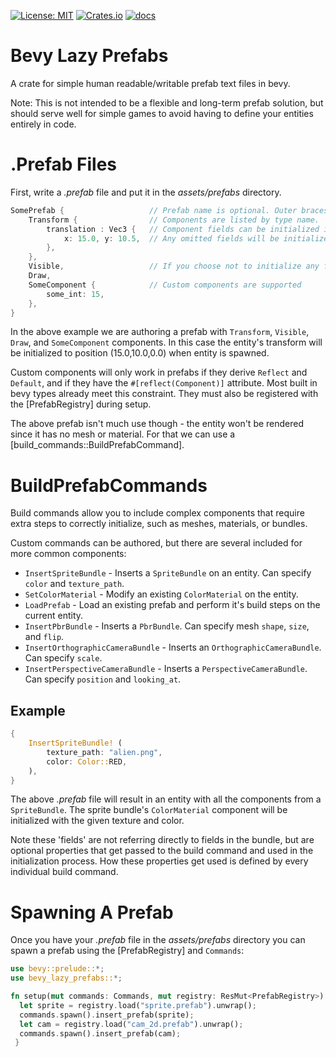 [![License: MIT](https://img.shields.io/badge/License-MIT-yellow.svg)](https://opensource.org/licenses/MIT)
[![Crates.io](https://img.shields.io/crates/v/bevy_lazy_prefabs)](https://crates.io/crates/bevy_lazy_prefabs)
[![docs](https://docs.rs/bevy_tiled_camera/badge.svg)](https://docs.rs/bevy_lazy_prefabs/)

# Bevy Lazy Prefabs

A crate for simple human readable/writable prefab text files in bevy.

Note: This is not intended to be a flexible and long-term prefab solution, but should serve well for
simple games to avoid having to define your entities entirely in code.

# .Prefab Files

First, write a *.prefab* file and put it in the *assets/prefabs* directory. 
```rs
SomePrefab {                   // Prefab name is optional. Outer braces are required. 
    Transform {                // Components are listed by type name.
        translation : Vec3 {   // Component fields can be initialized inside nested curly braces.
            x: 15.0, y: 10.5,  // Any omitted fields will be initialized to default.
        },
    },
    Visible,                   // If you choose not to initialize any fields, the braces can be omitted entirely.
    Draw,
    SomeComponent {            // Custom components are supported
        some_int: 15,
    },
}
```

In the above example we are authoring a prefab with `Transform`, `Visible`, `Draw`, and `SomeComponent` components.
In this case the entity's transform will be initialized to position (15.0,10.0,0.0) when entity is spawned.

Custom components will only work in prefabs if they derive `Reflect` and `Default`, and if they have the 
`#[reflect(Component)]` attribute. Most built in bevy types already meet this constraint. They must also be 
registered with the [PrefabRegistry] during setup.

The above prefab isn't much use though - the entity won't be rendered since it has no mesh or material. 
For that we can use a [build_commands::BuildPrefabCommand].

# BuildPrefabCommands

Build commands allow you to include complex components that require extra steps to correctly initialize, 
such as meshes, materials, or bundles.

Custom commands can be authored, but there are several included for more common components:
- `InsertSpriteBundle` - Inserts a `SpriteBundle` on an entity. Can specify `color` and `texture_path`.
- `SetColorMaterial` - Modify an existing `ColorMaterial` on the entity.
- `LoadPrefab` - Load an existing prefab and perform it's build steps on the current entity. 
- `InsertPbrBundle` - Inserts a `PbrBundle`. Can specify mesh `shape`, `size`, and `flip`.
- `InsertOrthographicCameraBundle` - Inserts an `OrthographicCameraBundle`. Can specify `scale`.
- `InsertPerspectiveCameraBundle` - Inserts a `PerspectiveCameraBundle`. Can specify `position` and `looking_at`.


## Example

```rs
{
    InsertSpriteBundle! (          
        texture_path: "alien.png", 
        color: Color::RED,         
    ),
}
```

The above *.prefab* file will result in an entity with all the components from a  `SpriteBundle`. The sprite bundle's 
`ColorMaterial` component will be initialized with the given texture and color. 

Note these 'fields' are not referring directly to fields in the bundle, but are optional properties that get passed 
to the build command and used in the initialization process. How these properties get used is defined by every 
individual build command.

# Spawning A Prefab

Once you have your *.prefab* file in the *assets/prefabs* directory you can spawn a prefab using the 
[PrefabRegistry] and `Commands`:

```rs
use bevy::prelude::*;
use bevy_lazy_prefabs::*;

fn setup(mut commands: Commands, mut registry: ResMut<PrefabRegistry>) {
  let sprite = registry.load("sprite.prefab").unwrap();
  commands.spawn().insert_prefab(sprite);
  let cam = registry.load("cam_2d.prefab").unwrap();
  commands.spawn().insert_prefab(cam);
 }
``` 